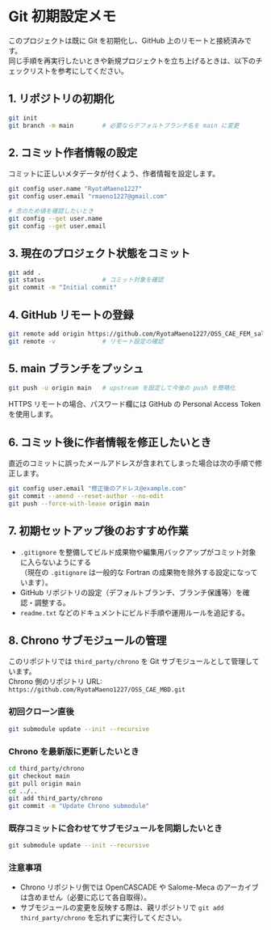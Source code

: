 # Git 初期設定メモ

このプロジェクトは既に Git を初期化し、GitHub 上のリモートと接続済みです。  
同じ手順を再実行したいときや新規プロジェクトを立ち上げるときは、以下のチェックリストを参考にしてください。

## 1. リポジトリの初期化

```bash
git init
git branch -m main        # 必要ならデフォルトブランチ名を main に変更
```

## 2. コミット作者情報の設定

コミットに正しいメタデータが付くよう、作者情報を設定します。

```bash
git config user.name "RyotaMaeno1227"
git config user.email "rmaeno1227@gmail.com"

# 念のため値を確認したいとき
git config --get user.name
git config --get user.email
```

## 3. 現在のプロジェクト状態をコミット

```bash
git add .
git status                # コミット対象を確認
git commit -m "Initial commit"
```

## 4. GitHub リモートの登録

```bash
git remote add origin https://github.com/RyotaMaeno1227/OSS_CAE_FEM_salome.git
git remote -v             # リモート設定の確認
```

## 5. main ブランチをプッシュ

```bash
git push -u origin main   # upstream を設定して今後の push を簡略化
```

HTTPS リモートの場合、パスワード欄には GitHub の Personal Access Token を使用します。

## 6. コミット後に作者情報を修正したいとき

直近のコミットに誤ったメールアドレスが含まれてしまった場合は次の手順で修正します。

```bash
git config user.email "修正後のアドレス@example.com"
git commit --amend --reset-author --no-edit
git push --force-with-lease origin main
```

## 7. 初期セットアップ後のおすすめ作業

- `.gitignore` を整備してビルド成果物や編集用バックアップがコミット対象に入らないようにする  
  （現在の `.gitignore` は一般的な Fortran の成果物を除外する設定になっています）。
- GitHub リポジトリの設定（デフォルトブランチ、ブランチ保護等）を確認・調整する。
- `readme.txt` などのドキュメントにビルド手順や運用ルールを追記する。

## 8. Chrono サブモジュールの管理

このリポジトリでは `third_party/chrono` を Git サブモジュールとして管理しています。  
Chrono 側のリポジトリ URL: `https://github.com/RyotaMaeno1227/OSS_CAE_MBD.git`

### 初回クローン直後

```bash
git submodule update --init --recursive
```

### Chrono を最新版に更新したいとき

```bash
cd third_party/chrono
git checkout main
git pull origin main
cd ../..
git add third_party/chrono
git commit -m "Update Chrono submodule"
```

### 既存コミットに合わせてサブモジュールを同期したいとき

```bash
git submodule update --init --recursive
```

### 注意事項

- Chrono リポジトリ側では OpenCASCADE や Salome-Meca のアーカイブは含めません（必要に応じて各自取得）。
- サブモジュールの変更を反映する際は、親リポジトリで `git add third_party/chrono` を忘れずに実行してください。
